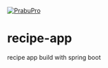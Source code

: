 [![PrabuPro](https://circleci.com/gh/PrabuPro/recipe-app.svg?style=svg)](https://app.circleci.com/pipelines/github/PrabuPro/recipe-app)
# recipe-app
recipe app build with spring boot 
